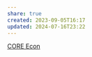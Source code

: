 ```yaml
---
share: true
created: 2023-09-05T16:17
updated: 2024-07-16T23:22
---
```

[CORE Econ](https://www.core-econ.org)